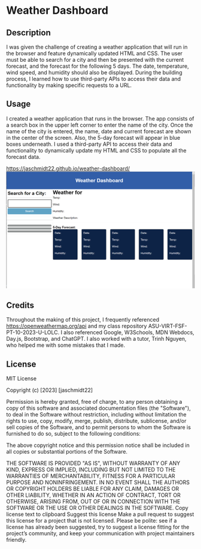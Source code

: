 # Weather Dashboard

## Description

I was given the challenge of creating a weather application that will run in the browser and feature dynamically updated HTML and CSS. The user must be able to search for a city and then be presented with the current forecast, and the forecast for the following 5 days. The date, temperature, wind speed, and humidity should also be displayed. During the building process, I learned how to use third-party APIs to access their data and functionality by making specific requests to a URL.

## Usage

I created a weather application that runs in the browser. The app consists of a search box in the upper left corner to enter the name of the city. Once the name of the city is entered, the name, date and current forecast are shown in the center of the screen. Also, the 5-day forecast will appear in blue boxes underneath. I used a third-party API to access their data and functionality to dynamically update my HTML and CSS to populate all the forecast data.

https://jaschmidt22.github.io/weather-dashboard/
![Alt text](assets/image.png)

## Credits

Throughout the making of this project, I frequently referenced https://openweathermap.org/api and my class repository ASU-VIRT-FSF-PT-10-2023-U-LOLC. I also referenced Google, W3Schools, MDN Webdocs, Day.js, Bootstrap, and ChatGPT. I also worked with a tutor, Trinh Nguyen, who helped me with some mistakes that I made.

## License

MIT License

Copyright (c) [2023] [jaschmidt22]

Permission is hereby granted, free of charge, to any person obtaining a copy of this software and associated documentation files (the "Software"), to deal in the Software without restriction, including without limitation the rights to use, copy, modify, merge, publish, distribute, sublicense, and/or sell copies of the Software, and to permit persons to whom the Software is furnished to do so, subject to the following conditions:

The above copyright notice and this permission notice shall be included in all copies or substantial portions of the Software.

THE SOFTWARE IS PROVIDED "AS IS", WITHOUT WARRANTY OF ANY KIND, EXPRESS OR IMPLIED, INCLUDING BUT NOT LIMITED TO THE WARRANTIES OF MERCHANTABILITY, FITNESS FOR A PARTICULAR PURPOSE AND NONINFRINGEMENT. IN NO EVENT SHALL THE AUTHORS OR COPYRIGHT HOLDERS BE LIABLE FOR ANY CLAIM, DAMAGES OR OTHER LIABILITY, WHETHER IN AN ACTION OF CONTRACT, TORT OR OTHERWISE, ARISING FROM, OUT OF OR IN CONNECTION WITH THE SOFTWARE OR THE USE OR OTHER DEALINGS IN THE SOFTWARE. Copy license text to clipboard Suggest this license Make a pull request to suggest this license for a project that is not licensed. Please be polite: see if a license has already been suggested, try to suggest a license fitting for the project’s community, and keep your communication with project maintainers friendly.
